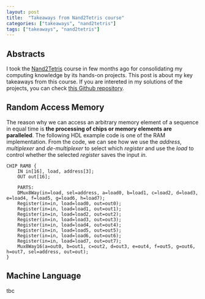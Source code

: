 ```yaml
---
layout: post
title:  "Takeaways from Nand2Tetris course"
categories: ["takeaways", "nand2tetris"]
tags: ["takeaways", "nand2tetris"]
---
```


## Abstracts

I took the [Nand2Tetris](https://www.coursera.org/learn/build-a-computer) course in few months ago for consolidating my computing knowledge by its hands-on projects. This post is about my key takeaways from this course. If you are intereted in my solutions of the projects, you can check [this Github repository](https://github.com/timyiu478/nand2tetris).

## Random Access Memory

The reason why we can access an arbitrary memory element of a sequence in equal time is **the processing of chips or memory elements are paralleled**. The following HDL example code is one of the RAM implementation. From the code, we can see how we use the *address*, *multiplexer* and *de-multiplexer* to select which *register* and use the *load* to control whether the selected *register* saves the input *in*.


```
CHIP RAM8 {
    IN in[16], load, address[3];
    OUT out[16];

    PARTS:
    DMux8Way(in=load, sel=address, a=load0, b=load1, c=load2, d=load3, e=load4, f=load5, g=load6, h=load7);
    Register(in=in, load=load0, out=out0);
    Register(in=in, load=load1, out=out1);
    Register(in=in, load=load2, out=out2);
    Register(in=in, load=load3, out=out3);
    Register(in=in, load=load4, out=out4);
    Register(in=in, load=load5, out=out5);
    Register(in=in, load=load6, out=out6);
    Register(in=in, load=load7, out=out7);
    Mux8Way16(a=out0, b=out1, c=out2, d=out3, e=out4, f=out5, g=out6, h=out7, sel=address, out=out);
}
```

## Machine Language

tbc
